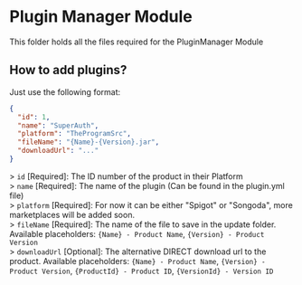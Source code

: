 # Plugin Manager Module
This folder holds all the files required for the PluginManager Module

## How to add plugins?
Just use the following format:
```json
{
  "id": 1,
  "name": "SuperAuth",
  "platform": "TheProgramSrc",
  "fileName": "{Name}-{Version}.jar",
  "downloadUrl": "..."
}
```

\> `id` [Required]: The ID number of the product in their Platform<br>
\> `name` [Required]: The name of the plugin (Can be found in the plugin.yml file)<br>
\> `platform` [Required]: For now it can be either "Spigot" or "Songoda", more marketplaces will be added soon.<br>
\> `fileName` [Required]: The name of the file to save in the update folder. Available placeholders: `{Name} - Product Name`, `{Version} - Product Version`<br>
\> `downloadUrl` [Optional]: The alternative DIRECT download url to the product. Available placeholders: `{Name} - Product Name`, `{Version} - Product Version`, `{ProductId} - Product ID`, `{VersionId} - Version ID`<br>
